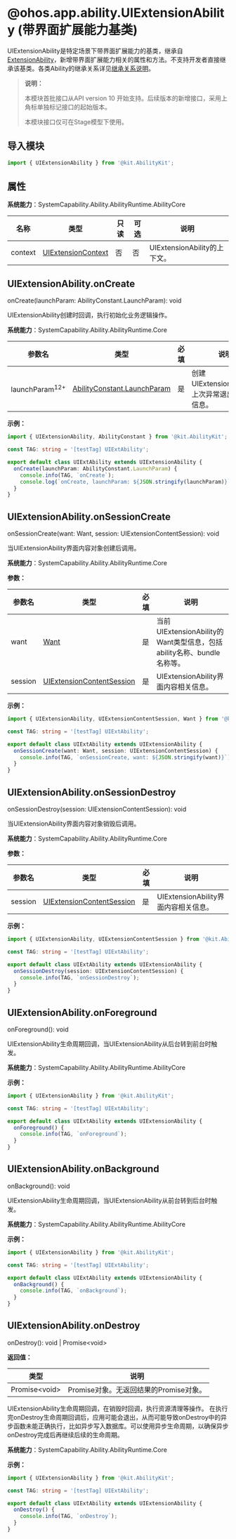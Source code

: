 # @ohos.app.ability.UIExtensionAbility (带界面扩展能力基类)

UIExtensionAbility是特定场景下带界面扩展能力的基类，继承自[ExtensionAbility](js-apis-app-ability-extensionAbility.md)，新增带界面扩展能力相关的属性和方法。不支持开发者直接继承该基类。各类Ability的继承关系详见[继承关系说明](./js-apis-app-ability-ability.md#ability的继承关系说明)。

> **说明：**
> 
> 本模块首批接口从API version 10 开始支持。后续版本的新增接口，采用上角标单独标记接口的起始版本。
>
> 本模块接口仅可在Stage模型下使用。

## 导入模块

```ts
import { UIExtensionAbility } from '@kit.AbilityKit';
```

## 属性

**系统能力**：SystemCapability.Ability.AbilityRuntime.AbilityCore

| 名称 | 类型 | 只读 | 可选 | 说明 |
| -------- | -------- | -------- | -------- | -------- |
| context | [UIExtensionContext](js-apis-inner-application-uiExtensionContext.md) | 否 | 否 | UIExtensionAbility的上下文。 |

## UIExtensionAbility.onCreate

onCreate(launchParam: AbilityConstant.LaunchParam): void

UIExtensionAbility创建时回调，执行初始化业务逻辑操作。

**系统能力**：SystemCapability.Ability.AbilityRuntime.Core

| 参数名 | 类型 | 必填 | 说明 |
| -------- | -------- | -------- | -------- |
| launchParam<sup>12+</sup> | [AbilityConstant.LaunchParam](js-apis-app-ability-abilityConstant.md#abilityconstantlaunchparam) | 是| 创建UIExtensionAbility、上次异常退出的原因信息。|

**示例：**

```ts
import { UIExtensionAbility, AbilityConstant } from '@kit.AbilityKit';

const TAG: string = '[testTag] UIExtAbility';

export default class UIExtAbility extends UIExtensionAbility {
  onCreate(launchParam: AbilityConstant.LaunchParam) {
    console.info(TAG, `onCreate`);
    console.log(`onCreate, launchParam: ${JSON.stringify(launchParam)}`);
  }
}
```

## UIExtensionAbility.onSessionCreate

onSessionCreate(want: Want, session: UIExtensionContentSession): void

当UIExtensionAbility界面内容对象创建后调用。

**系统能力**：SystemCapability.Ability.AbilityRuntime.Core

**参数：**

| 参数名 | 类型 | 必填 | 说明 |
| -------- | -------- | -------- | -------- |
| want | [Want](js-apis-app-ability-want.md) | 是 | 当前UIExtensionAbility的Want类型信息，包括ability名称、bundle名称等。 |
| session | [UIExtensionContentSession](js-apis-app-ability-uiExtensionContentSession.md) | 是 | UIExtensionAbility界面内容相关信息。 |

**示例：**

```ts
import { UIExtensionAbility, UIExtensionContentSession, Want } from '@kit.AbilityKit';

const TAG: string = '[testTag] UIExtAbility';

export default class UIExtAbility extends UIExtensionAbility {
  onSessionCreate(want: Want, session: UIExtensionContentSession) {
    console.info(TAG, `onSessionCreate, want: ${JSON.stringify(want)}`);
  }
}
```

## UIExtensionAbility.onSessionDestroy

onSessionDestroy(session: UIExtensionContentSession): void

当UIExtensionAbility界面内容对象销毁后调用。

**系统能力**：SystemCapability.Ability.AbilityRuntime.Core

**参数：**

| 参数名 | 类型 | 必填 | 说明 |
| -------- | -------- | -------- | -------- |
| session | [UIExtensionContentSession](js-apis-app-ability-uiExtensionContentSession.md) | 是 | UIExtensionAbility界面内容相关信息。 |

**示例：**

```ts
import { UIExtensionAbility, UIExtensionContentSession } from '@kit.AbilityKit';

const TAG: string = '[testTag] UIExtAbility';

export default class UIExtAbility extends UIExtensionAbility {
  onSessionDestroy(session: UIExtensionContentSession) {
    console.info(TAG, `onSessionDestroy`);
  }
}
```

## UIExtensionAbility.onForeground

onForeground(): void

UIExtensionAbility生命周期回调，当UIExtensionAbility从后台转到前台时触发。

**系统能力**：SystemCapability.Ability.AbilityRuntime.AbilityCore

**示例：**

```ts
import { UIExtensionAbility } from '@kit.AbilityKit';

const TAG: string = '[testTag] UIExtAbility';

export default class UIExtAbility extends UIExtensionAbility {
  onForeground() {
    console.info(TAG, `onForeground`);
  }
}
```

## UIExtensionAbility.onBackground

onBackground(): void

UIExtensionAbility生命周期回调，当UIExtensionAbility从前台转到后台时触发。

**系统能力**：SystemCapability.Ability.AbilityRuntime.AbilityCore

**示例：**

```ts
import { UIExtensionAbility } from '@kit.AbilityKit';

const TAG: string = '[testTag] UIExtAbility';

export default class UIExtAbility extends UIExtensionAbility {
  onBackground() {
    console.info(TAG, `onBackground`);
  }
}
```

## UIExtensionAbility.onDestroy

onDestroy(): void | Promise&lt;void&gt;

**返回值：**

| 类型              | 说明                                                         |
| ----------------- | ------------------------------------------------------------ |
| Promise\<void> | Promise对象。无返回结果的Promise对象。                            |

UIExtensionAbility生命周期回调，在销毁时回调，执行资源清理等操作。
在执行完onDestroy生命周期回调后，应用可能会退出，从而可能导致onDestroy中的异步函数未能正确执行，比如异步写入数据库。可以使用异步生命周期，以确保异步onDestroy完成后再继续后续的生命周期。

**系统能力**：SystemCapability.Ability.AbilityRuntime.Core

**示例：**

```ts
import { UIExtensionAbility } from '@kit.AbilityKit';

const TAG: string = '[testTag] UIExtAbility';

export default class UIExtAbility extends UIExtensionAbility {
  onDestroy() {
    console.info(TAG, `onDestroy`);
  }
}
```
